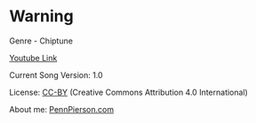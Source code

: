 # Warning
Genre - Chiptune

[Youtube Link](https://www.youtube.com/watch?v=XH08RpeGE2o&list=PLye9mcKwe2zy3KW8uK_3F7HVMjJjdqSqU&index=20)

Current Song Version: 1.0

License: [CC-BY](http://creativecommons.org/licenses/by/4.0/) (Creative Commons Attribution 4.0 International)

About me: [PennPierson.com](http://pennpierson.com/)
